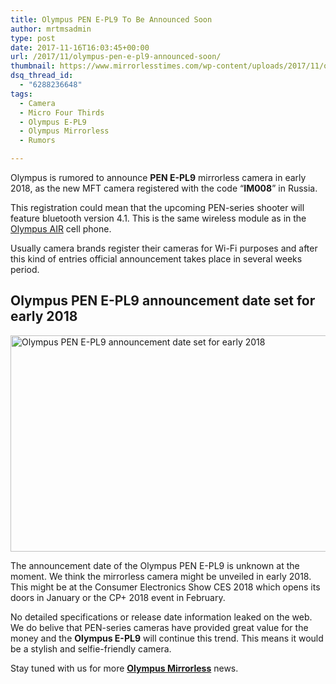```yaml
---
title: Olympus PEN E-PL9 To Be Announced Soon
author: mrtmsadmin
type: post
date: 2017-11-16T16:03:45+00:00
url: /2017/11/olympus-pen-e-pl9-announced-soon/
thumbnail: https://www.mirrorlesstimes.com/wp-content/uploads/2017/11/olympus-pen-e-pl9-to-be-announced-soonolympus-pen-e-pl9-to-be-announced-soon.jpg
dsq_thread_id:
  - "6288236648"
tags:
  - Camera
  - Micro Four Thirds
  - Olympus E-PL9
  - Olympus Mirrorless
  - Rumors

---
```

Olympus is rumored to announce **PEN E-PL9** mirrorless camera in early 2018, as the new MFT camera registered with the code “**IM008**” in Russia.

This registration could mean that the upcoming PEN-series shooter will feature b<span class="s1">luetooth version 4.1. This is the same wireless module as in the <a href="https://www.amazon.com/Olympus-Air-Black-Body-Only/dp/B00ZYATKCA/?tag=daicamnew-20">Olympus AIR</a> cell phone. </span>

Usually camera brands register their cameras for Wi-Fi purposes and after this kind of entries official announcement takes place in several weeks period.<!--more-->

## Olympus PEN E-PL9 announcement date set for early 2018

[<img class="aligncenter wp-image-1416 size-full" title="Olympus PEN E-PL9 announcement date set for early 2018" src="https://i2.wp.com/www.mirrorlesstimes.com/wp-content/uploads/2017/11/olympus-pen-e-pl9-to-be-announced-soonolympus-pen-e-pl9-to-be-announced-soon.jpg?resize=600%2C346&#038;ssl=1" alt="Olympus PEN E-PL9 announcement date set for early 2018" width="600" height="346" srcset="https://i2.wp.com/www.mirrorlesstimes.com/wp-content/uploads/2017/11/olympus-pen-e-pl9-to-be-announced-soonolympus-pen-e-pl9-to-be-announced-soon.jpg?w=1100&ssl=1 1100w, https://i2.wp.com/www.mirrorlesstimes.com/wp-content/uploads/2017/11/olympus-pen-e-pl9-to-be-announced-soonolympus-pen-e-pl9-to-be-announced-soon.jpg?resize=470%2C271&ssl=1 470w, https://i2.wp.com/www.mirrorlesstimes.com/wp-content/uploads/2017/11/olympus-pen-e-pl9-to-be-announced-soonolympus-pen-e-pl9-to-be-announced-soon.jpg?resize=768%2C443&ssl=1 768w, https://i2.wp.com/www.mirrorlesstimes.com/wp-content/uploads/2017/11/olympus-pen-e-pl9-to-be-announced-soonolympus-pen-e-pl9-to-be-announced-soon.jpg?resize=970%2C560&ssl=1 970w" sizes="(max-width: 600px) 100vw, 600px" data-recalc-dims="1" />][1]

The announcement date of the Olympus PEN E-PL9 is unknown at the moment. We think the mirrorless camera might be unveiled in early 2018. This might be at the Consumer Electronics Show CES 2018 which opens its doors in January or the CP+ 2018 event in February.

No detailed specifications or release date information leaked on the web. We do belive that PEN-series cameras have provided great value for the money and the **Olympus E-PL9** will continue this trend. This means it would be a stylish and selfie-friendly camera.

Stay tuned with us for more [**Olympus Mirrorless**][2] news.

 [1]: https://i2.wp.com/www.mirrorlesstimes.com/wp-content/uploads/2017/11/olympus-pen-e-pl9-to-be-announced-soonolympus-pen-e-pl9-to-be-announced-soon.jpg?ssl=1
 [2]: https://www.mirrorlesstimes.com/tags/olympus-mirrorless/